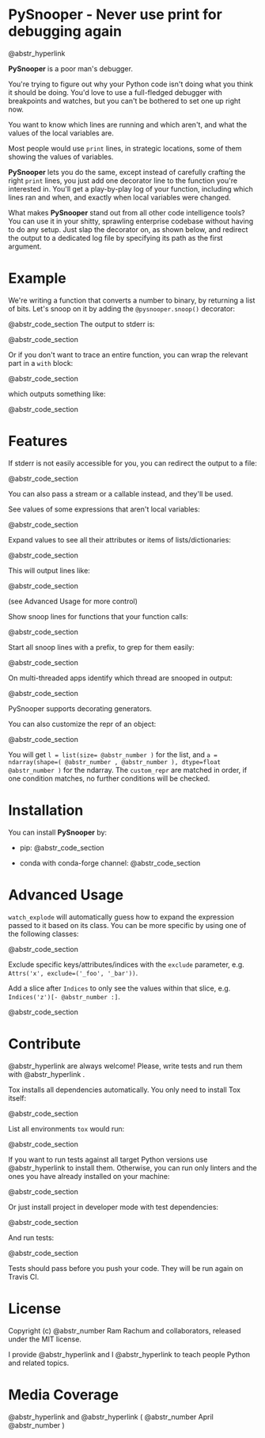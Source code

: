 # PySnooper - Never use print for debugging again

@abstr_hyperlink 

**PySnooper** is a poor man's debugger.

You're trying to figure out why your Python code isn't doing what you think it should be doing. You'd love to use a full-fledged debugger with breakpoints and watches, but you can't be bothered to set one up right now.

You want to know which lines are running and which aren't, and what the values of the local variables are.

Most people would use `print` lines, in strategic locations, some of them showing the values of variables.

**PySnooper** lets you do the same, except instead of carefully crafting the right `print` lines, you just add one decorator line to the function you're interested in. You'll get a play-by-play log of your function, including which lines ran and when, and exactly when local variables were changed.

What makes **PySnooper** stand out from all other code intelligence tools? You can use it in your shitty, sprawling enterprise codebase without having to do any setup. Just slap the decorator on, as shown below, and redirect the output to a dedicated log file by specifying its path as the first argument.

# Example

We're writing a function that converts a number to binary, by returning a list of bits. Let's snoop on it by adding the `@pysnooper.snoop()` decorator:

@abstr_code_section The output to stderr is:

@abstr_code_section 

Or if you don't want to trace an entire function, you can wrap the relevant part in a `with` block:

@abstr_code_section 

which outputs something like:

@abstr_code_section 

# Features

If stderr is not easily accessible for you, you can redirect the output to a file:

@abstr_code_section 

You can also pass a stream or a callable instead, and they'll be used.

See values of some expressions that aren't local variables:

@abstr_code_section 

Expand values to see all their attributes or items of lists/dictionaries:

@abstr_code_section 

This will output lines like:

@abstr_code_section 

(see Advanced Usage for more control)

Show snoop lines for functions that your function calls:

@abstr_code_section 

Start all snoop lines with a prefix, to grep for them easily:

@abstr_code_section 

On multi-threaded apps identify which thread are snooped in output:

@abstr_code_section 

PySnooper supports decorating generators.

You can also customize the repr of an object:

@abstr_code_section 

You will get `l = list(size= @abstr_number )` for the list, and `a = ndarray(shape=( @abstr_number , @abstr_number ), dtype=float @abstr_number )` for the ndarray. The `custom_repr` are matched in order, if one condition matches, no further conditions will be checked.

# Installation

You can install **PySnooper** by:

  * pip: @abstr_code_section 

  * conda with conda-forge channel: @abstr_code_section 




# Advanced Usage

`watch_explode` will automatically guess how to expand the expression passed to it based on its class. You can be more specific by using one of the following classes:

@abstr_code_section 

Exclude specific keys/attributes/indices with the `exclude` parameter, e.g. `Attrs('x', exclude=('_foo', '_bar'))`.

Add a slice after `Indices` to only see the values within that slice, e.g. `Indices('z')[- @abstr_number :]`.

@abstr_code_section 

# Contribute

@abstr_hyperlink are always welcome! Please, write tests and run them with @abstr_hyperlink .

Tox installs all dependencies automatically. You only need to install Tox itself:

@abstr_code_section 

List all environments `tox` would run:

@abstr_code_section 

If you want to run tests against all target Python versions use @abstr_hyperlink to install them. Otherwise, you can run only linters and the ones you have already installed on your machine:

@abstr_code_section 

Or just install project in developer mode with test dependencies:

@abstr_code_section 

And run tests:

@abstr_code_section 

Tests should pass before you push your code. They will be run again on Travis CI.

# License

Copyright (c) @abstr_number Ram Rachum and collaborators, released under the MIT license.

I provide @abstr_hyperlink and I @abstr_hyperlink to teach people Python and related topics.

# Media Coverage

@abstr_hyperlink and @abstr_hyperlink ( @abstr_number April @abstr_number )
